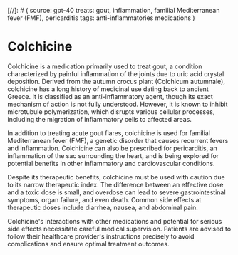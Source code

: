 [//]: # (
source: gpt-40
treats: gout, inflammation, familial Mediterranean fever (FMF), pericarditis
tags: anti-inflammatories medications
)

# Colchicine

Colchicine is a medication primarily used to treat gout, a condition characterized by painful inflammation of the joints due to uric acid crystal deposition. Derived from the autumn crocus plant (Colchicum autumnale), colchicine has a long history of medicinal use dating back to ancient Greece. It is classified as an anti-inflammatory agent, though its exact mechanism of action is not fully understood. However, it is known to inhibit microtubule polymerization, which disrupts various cellular processes, including the migration of inflammatory cells to affected areas.

In addition to treating acute gout flares, colchicine is used for familial Mediterranean fever (FMF), a genetic disorder that causes recurrent fevers and inflammation. Colchicine can also be prescribed for pericarditis, an inflammation of the sac surrounding the heart, and is being explored for potential benefits in other inflammatory and cardiovascular conditions.

Despite its therapeutic benefits, colchicine must be used with caution due to its narrow therapeutic index. The difference between an effective dose and a toxic dose is small, and overdose can lead to severe gastrointestinal symptoms, organ failure, and even death. Common side effects at therapeutic doses include diarrhea, nausea, and abdominal pain.

Colchicine's interactions with other medications and potential for serious side effects necessitate careful medical supervision. Patients are advised to follow their healthcare provider's instructions precisely to avoid complications and ensure optimal treatment outcomes.

